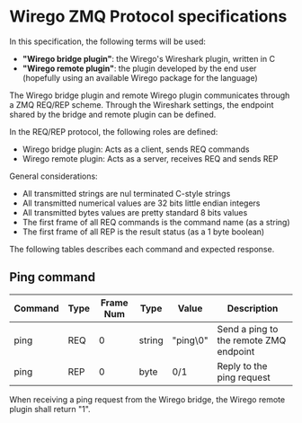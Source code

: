 # Wirego ZMQ Protocol specifications

In this specification, the following terms will be used:

  - **"Wirego bridge plugin"**: the Wirego's Wireshark plugin, written in C
  - **"Wirego remote plugin"**: the plugin developed by the end user (hopefully using an available Wirego package for the language)

The Wirego bridge plugin and remote Wirego plugin communicates through a ZMQ REQ/REP scheme.
Through the Wireshark settings, the endpoint shared by the bridge and remote plugin can be defined.

In the REQ/REP protocol, the following roles are defined:

  - Wirego bridge plugin: Acts as a client, sends REQ commands
  - Wirego remote plugin: Acts as a server, receives REQ and sends REP
  
General considerations:

  - All transmitted strings are nul terminated C-style strings
  - All transmitted numerical values are 32 bits little endian integers
  - All transmitted bytes values are pretty standard 8 bits values
  - The first frame of all REQ commands is the command name (as a string)
  - The first frame of all REP is the result status (as a 1 byte boolean)


The following tables describes each command and expected response.

## Ping command

| Command | Type  | Frame Num | Type   | Value      | Description                            |
| ------- | ----- | --------- | ------ | ---------- | -------------------------------------- |
| ping    | REQ   | 0         | string | "ping\0"   | Send a ping to the remote ZMQ endpoint |
| ping    | REP   | 0         | byte   | 0/1        | Reply to the ping request              |

When receiving a ping request from the Wirego bridge, the Wirego remote plugin shall return "1".
